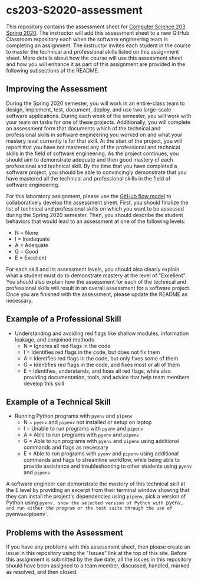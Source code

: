 # cs203-S2020-assessment

This repository contains the assessment sheet for [Computer Science 203 Spring
2020](https://www.gregorykapfhammer.com/teaching/cs203S2020/). The instructor
will add this assessment sheet to a new GitHub Classroom repository each when
the software engineering team is completing an assignment. The instructor
invites each student in the course to master the technical and professional
skills listed on this assignment sheet. More details about how the course will
use this assessment sheet and how you will enhance it as part of this
assignment are provided in the following subsections of the README.

## Improving the Assessment

During the Spring 2020 semester, you will work in an entire-class team to
design, implement, test, document, deploy, and use two large-scale software
applications. During each week of the semester, you will work with your team on
tasks for one of these projects. Additionally, you will complete an assessment
form that documents which of the technical and professional skills in software
engineering you worked on and what your mastery level currently is for that
skill. At the start of the project, you will report that you have not mastered
any of the professional and technical skills in the field of software
engineering. As the project continues, you should aim to demonstrate adequate
and then good mastery of each professional and technical skill. By the time that
you have completed a software project, you should be able to convincingly
demonstrate that you have mastered all the technical and professional skills in
the field of software engineering.

For this laboratory assignment, please use the [GitHub flow
model](https://help.github.com/articles/github-flow/) to collaboratively develop
the assessment sheet. First, you should finalize the list of technical and
professional skills on which you want to be assessed during the Spring 2020
semester. Then, you should describe the student behaviors that would lead to an
assessment at one of the following levels:

* N = None
* I = Inadequate
* A = Adequate
* G = Good
* E = Excellent

For each skill and its assessment levels, you should also clearly explain what a
student must do to demonstrate mastery at the level of "Excellent". You should
also explain how the assessment for each of the technical and professional
skills will result in an overall assessment for a software project. Once you are
finished with the assessment, please update the README as necessary.

## Example of a Professional Skill

* Understanding and avoiding red flags like shallow modules,
  information leakage, and conjoined methods
  * N = Ignores all red flags in the code
  * I = Identifies red flags in the code, but does not fix them
  * A = Identifies red flags in the code, but only fixes some of them
  * G = Identifies red flags in the code, and fixes most or all of them
  * E = Identifies, understands, and fixes all red flags, while also providing
    documentation, tools, and advice that help team members develop this skill

## Example of a Technical Skill

* Running Python programs with `pyenv` and `pipenv`
  * N = `pyenv` and `pipenv` not installed or setup on laptop
  * I = Unable to run programs with `pyenv` and `pipenv`
  * A = Able to run programs with `pyenv` and `pipenv`
  * G = Able to run programs with `pyenv` and `pipenv` using additional commands
    and flags as necessary
  * E = Able to run programs with `pyenv` and `pipenv` using additional commands
    and flags to streamline workflow, while being able to provide assistance and
    troubleshooting to other students using `pyenv` and `pipenv`

A software engineer can demonstrate the mastery of this technical skill at the E
level by providing an excerpt from their terminal window showing that they can
install the project's dependencies using `pipenv`, pick a version of Python
using `pyenv, show the selected version of Python with `pyenv`, and run either
the program or the test suite through the use of `pyenv` and `pipenv`.

## Problems with the Assessment

If you have any problems with this assessment sheet, then please create an issue
in this repository using the "Issues" link at the top of this site. Before this
assignment is submitted by the due date, all the issues in this repository
should have been assigned to a team member, discussed, handled, marked as
resolved, and then closed.

